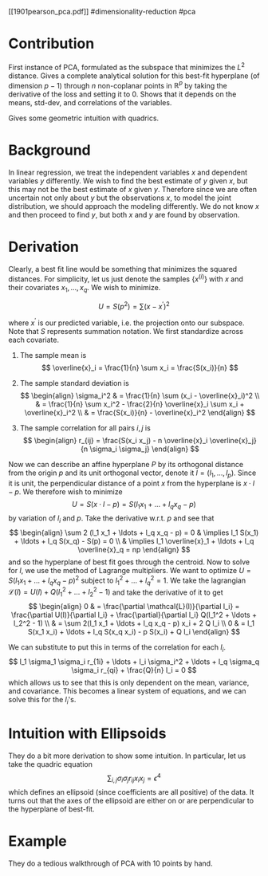 [[1901pearson_pca.pdf]]
#dimensionality-reduction #pca

# Contribution
   
   First instance of PCA, formulated as the subspace that minimizes the $L^2$ distance. Gives a complete analytical solution for this best-fit hyperplane (of dimension $p-1$) through $n$ non-coplanar points in $\mathbb{R}^p$ by taking the derivative of the loss and setting it to $0$. Shows that it depends on the means, std-dev, and correlations of the variables. 

   Gives some geometric intuition with quadrics. 

# Background 

   In linear regression, we treat the independent variables $x$ and dependent variables $y$ differently. We wish to find the best estimate of $y$ given $x$, but this may not be the best estimate of $x$ given $y$. Therefore since we are often uncertain not only about $y$ but the observations $x$, to model the joint distribution, we should approach the modeling differently. We do not know $x$ and then proceed to find $y$, but both $x$ and $y$ are found by observation. 

# Derivation

   Clearly, a best fit line would be something that minimizes the squared distances. For simplicity, let us just denote the samples $\{x^{(i)}\}$ with $x$ and their covariates $x_1, \ldots, x_q$. We wish to minimize. 

   $$
      U = S(p^2) = \sum (x - x^\prime)^2
   $$

   where $x^\prime$ is our predicted variable, i.e. the projection onto our subspace. Note that $S$ represents summation notation. We first standardize across each covariate. 

   1. The sample mean is 
   $$
      \overline{x}_i = \frac{1}{n} \sum x_i = \frac{S(x_i)}{n}
   $$

   2. The sample standard deviation is 
   $$ 
   \begin{align} 
      \sigma_i^2 & = \frac{1}{n} \sum (x_i - \overline{x}_i)^2  \\ 
      & = \frac{1}{n} \sum x_i^2 - \frac{2}{n} \overline{x}_i \sum x_i + \overline{x}_i^2 \\ 
      & = \frac{S(x_i)}{n} - \overline{x}_i^2
   \end{align}
   $$
   
   3. The sample correlation for all pairs $i, j$ is 
   $$
   \begin{align} 
      r_{ij} = \frac{S(x_i x_j) - n \overline{x}_i \overline{x}_j}{n \sigma_i \sigma_j}
   \end{align}
   $$

   Now we can describe an affine hyperplane $P$ by its orthogonal distance from the origin $p$ and its unit orthogonal vector, denote it $l = (l_1, \ldots, l_p)$. Since it is unit, the perpendicular distance of a point $x$ from the hyperplane is $x \cdot l - p$. We therefore wish to minimize 
   $$
      U = S(x \cdot l - p) = S(l_1 x_1 + \ldots + l_q x_q - p)
   $$ 
   by variation of $l_i$ and $p$. Take the derivative w.r.t. $p$ and see that 
   $$ 
   \begin{align}
      \sum 2 (l_1 x_1 + \ldots + l_q x_q - p) = 0 & \implies l_1 S(x_1) + \ldots + l_q S(x_q) - S(p) = 0 \\ 
      & \implies l_1 \overline{x}_1 + \ldots + l_q \overline{x}_q = np
   \end{align}
   $$
   and so the hyperplane of best fit goes through the centroid. Now to solve for $l$, we use the method of Lagrange multipliers. We want to optimize $U = S(l_1 x_1 + \ldots + l_q x_q - p)^2$ subject to $l_1^2 + \ldots + l_q^2 = 1$. We take the lagrangian $\mathcal{L}(l) = U(l) + Q(l_1^2 + \ldots + l_2^2 - 1)$ and take the derivative of it to get 
   $$ 
   \begin{align}
      0 & = \frac{\partial \mathcal{L}(l)}{\partial l_i} = \frac{\partial U(l)}{\partial l_i} + \frac{\partial}{\partial l_i} Q(l_1^2 + \ldots + l_2^2 - 1) \\ 
      & = \sum 2(l_1 x_1 + \ldots + l_q x_q - p) x_i + 2 Q l_i \\
      0 & = l_1 S(x_1 x_i) + \ldots + l_q S(x_q x_i) - p S(x_i) + Q l_i
   \end{align}
   $$ 

   We can substitute to put this in terms of the correlation for each $l_i$. 
   $$
      l_1 \sigma_1 \sigma_i r_{1i} + \ldots + l_i \sigma_i^2 + \ldots + l_q \sigma_q \sigma_i r_{qi} + \frac{Q}{n} l_i = 0 
   $$ 
   which allows us to see that this is only dependent on the mean, variance, and covariance. This becomes a linear system of equations, and we can solve this for the $l_i$'s. 

# Intuition with Ellipsoids 

   They do a bit more derivation to show some intuition. In particular, let us take the quadric equation 
   $$
      \sum_{i, j} \sigma_i \sigma_j r_{ij} x_i x_j = \epsilon^4
   $$
   which defines an ellipsoid (since coefficients are all positive) of the data. It turns out that the axes of the ellipsoid are either on or are perpendicular to the hyperplane of best-fit.  

# Example 

   They do a tedious walkthrough of PCA with 10 points by hand. 
